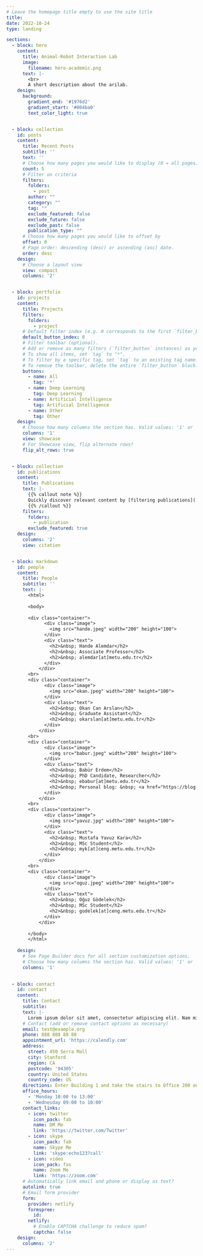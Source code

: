 ```yaml
---
# Leave the homepage title empty to use the site title
title:
date: 2022-10-24
type: landing

sections:
  - block: hero
    content:
      title: Animal-Robot Interaction Lab
      image:
        filename: hero-academic.png
      text: |-
        <br>
        A short description about the arilab.
    design:
      background:
        gradient_end: '#1976d2'
        gradient_start: '#004ba0'
        text_color_light: true


  - block: collection
    id: posts
    content:
      title: Recent Posts
      subtitle: ''
      text: ''
      # Choose how many pages you would like to display (0 = all pages)
      count: 5
      # Filter on criteria
      filters:
        folders:
          - post
        author: ""
        category: ""
        tag: ""
        exclude_featured: false
        exclude_future: false
        exclude_past: false
        publication_type: ""
      # Choose how many pages you would like to offset by
      offset: 0
      # Page order: descending (desc) or ascending (asc) date.
      order: desc
    design:
      # Choose a layout view
      view: compact
      columns: '2'


  - block: portfolio
    id: projects
    content:
      title: Projects
      filters:
        folders:
          - project
      # Default filter index (e.g. 0 corresponds to the first `filter_button` instance below).
      default_button_index: 0
      # Filter toolbar (optional).
      # Add or remove as many filters (`filter_button` instances) as you like.
      # To show all items, set `tag` to "*".
      # To filter by a specific tag, set `tag` to an existing tag name.
      # To remove the toolbar, delete the entire `filter_button` block.
      buttons:
        - name: All
          tag: '*'
        - name: Deep Learning
          tag: Deep Learning
        - name: Artificial Intelligence
          tag: Artificial Intelligence
        - name: Other
          tag: Other
    design:
      # Choose how many columns the section has. Valid values: '1' or '2'.
      columns: '1'
      view: showcase
      # For Showcase view, flip alternate rows?
      flip_alt_rows: true


  - block: collection
    id: publications
    content:
      title: Publications
      text: |-
        {{% callout note %}}
        Quickly discover relevant content by [filtering publications](./publication/).
        {{% /callout %}}
      filters:
        folders:
          - publication
        exclude_featured: true
    design:
      columns: '2'
      view: citation


  - block: markdown
    id: people
    content:
      title: People
      subtitle: ''
      text: |-
        <html>
        
        <body>
        
        <div class="container">
              <div class="image">
                <img src="hande.jpeg" width="200" height="100">
              </div>
              <div class="text">
                <h2>&nbsp; Hande Alemdar</h2>
                <h2>&nbsp; Associate Professor</h2>
                <h2>&nbsp; alemdar[at]metu.edu.tr</h2>
              </div>
            </div>
        <br>
        <div class="container">
              <div class="image">
                <img src="okan.jpeg" width="200" height="100">
              </div>
              <div class="text">
                <h2>&nbsp; Okan Can Arslan</h2>
                <h2>&nbsp; Graduate Assistant</h2>
                <h2>&nbsp; okarslan[at]metu.edu.tr</h2>
              </div>
            </div>
        <br>
        <div class="container">
              <div class="image">
                <img src="babur.jpeg" width="200" height="100">
              </div>
              <div class="text">
                <h2>&nbsp; Babür Erdem</h2>
                <h2>&nbsp; PhD Candidate, Researcher</h2>
                <h2>&nbsp; ebabur[at]metu.edu.tr</h2>
                <h2>&nbsp; Personal blog: &nbsp; <a href="https://blog.metu.edu.tr/ebabur/" target="_blank" rel="noreferrer"> blog.metu.edu.tr/ebabur/ </a> </h2>
              </div>
            </div>
        <br>    
        <div class="container">
              <div class="image">
                <img src="yavuz.jpg" width="200" height="100">
              </div>
              <div class="text">
                <h2>&nbsp; Mustafa Yavuz Kara</h2>
                <h2>&nbsp; MSc Student</h2>
                <h2>&nbsp; myk[at]ceng.metu.edu.tr</h2>
              </div>
            </div>
        <br>
        <div class="container">
              <div class="image">
                <img src="oguz.jpeg" width="200" height="100">
              </div>
              <div class="text">
                <h2>&nbsp; Oğuz Gödelek</h2>
                <h2>&nbsp; MSc Student</h2>
                <h2>&nbsp; godelek[at]ceng.metu.edu.tr</h2>
              </div>
            </div>
        
        </body>
        </html>
    
    design:
      # See Page Builder docs for all section customization options.
      # Choose how many columns the section has. Valid values: '1' or '2'.
      columns: '1'

      
  - block: contact
    id: contact
    content:
      title: Contact
      subtitle:
      text: |-
        Lorem ipsum dolor sit amet, consectetur adipiscing elit. Nam mi diam, venenatis ut magna et, vehicula efficitur enim.
      # Contact (add or remove contact options as necessary)
      email: test@example.org
      phone: 888 888 88 88
      appointment_url: 'https://calendly.com'
      address:
        street: 450 Serra Mall
        city: Stanford
        region: CA
        postcode: '94305'
        country: United States
        country_code: US
      directions: Enter Building 1 and take the stairs to Office 200 on Floor 2
      office_hours:
        - 'Monday 10:00 to 13:00'
        - 'Wednesday 09:00 to 10:00'
      contact_links:
        - icon: twitter
          icon_pack: fab
          name: DM Me
          link: 'https://twitter.com/Twitter'
        - icon: skype
          icon_pack: fab
          name: Skype Me
          link: 'skype:echo123?call'
        - icon: video
          icon_pack: fas
          name: Zoom Me
          link: 'https://zoom.com'
      # Automatically link email and phone or display as text?
      autolink: true
      # Email form provider
      form:
        provider: netlify
        formspree:
          id:
        netlify:
          # Enable CAPTCHA challenge to reduce spam?
          captcha: false
    design:
      columns: '2'
---
```

